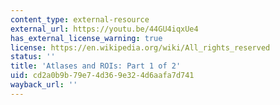 ```yaml
---
content_type: external-resource
external_url: https://youtu.be/44GU4iqxUe4
has_external_license_warning: true
license: https://en.wikipedia.org/wiki/All_rights_reserved
status: ''
title: 'Atlases and ROIs: Part 1 of 2'
uid: cd2a0b9b-79e7-4d36-9e32-4d6aafa7d741
wayback_url: ''
---
```

